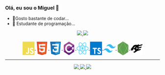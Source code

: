 ### Olá, eu sou o Miguel 👋


- 🔭Gosto bastante de codar...
- 🌱 Estudante de programação...

<div align="center">
  <a href="https://github.com/MiguelDeep">
  <img height="180em" src="https://github-readme-stats.vercel.app/api?username=MiguelDeep&show_icons=true&theme=cobalt&include_all_commits=true&count_private=true"/>
  <img height="180em" src="https://github-readme-stats.vercel.app/api/top-langs/?username=MiguelDeep&layout=compact&langs_count=7&theme=cobalt"/>
</div>

<div style="display: inline_block" align="center" >
  <br>
  <img align="center"alt="Miguel-Js"height="45"width="40"src="https://raw.githubusercontent.com/devicons/devicon/master/icons/javascript/javascript-plain.svg">
  <img align="center" alt="Miguel-HTML" height="45" width="40" src="https://raw.githubusercontent.com/devicons/devicon/master/icons/html5/html5-original.svg">
  <img align="center" alt="Miguel-CSS" height="45" width="40" src="https://raw.githubusercontent.com/devicons/devicon/master/icons/css3/css3-original.svg">
  <img align="center" alt="Miguel-Csharp" height="45" width="40" src="https://raw.githubusercontent.com/devicons/devicon/master/icons/csharp/csharp-original.svg">
 <img align="center" alt="Miguel-Csharp" height="45" width="40" src="https://raw.githubusercontent.com/devicons/devicon/master/icons/react/react-original.svg">
 <img align="center" alt="Miguel-typescript" height="45" width="40" src="https://raw.githubusercontent.com/devicons/devicon/master/icons/typescript/typescript-original.svg">
 <img align="center" alt="Miguel-tailwind" height="45" width="40" src="https://raw.githubusercontent.com/devicons/devicon/master/icons/tailwindcss/tailwindcss-original.svg">
   <img align="center" alt="Miguel-nodejs" height="45" width="40" src="https://raw.githubusercontent.com/devicons/devicon/master/icons/nodejs/nodejs-plain.svg">
  <img align="center" alt="Miguel-fastify" height="45" width="40" src="https://raw.githubusercontent.com/devicons/devicon/master/icons/fastify/fastify-plain.svg">
          
  </div>

<hr>
  <div align="center" style="margin:auto"> 

  <a href="https://www.linkedin.com/in/miguel-nanga-manuel-078616233/" target="_blank">
  <img src="https://img.shields.io/badge/-LinkedIn-%230077B5?style=for-the-badge&logo=linkedin&logoColor=white" target="_blank">
  </a> 
  <a href="https://web.facebook.com/profile.php?id=100069511214858" target="_blank">
    <img src="https://img.shields.io/badge/-Facebook-%230077B5?style=for-the-badge&logo=facebook&logoColor=white" target="_blank">
  </a> 
     <a href="https://www.instagram.com/miguel_deep20/" target="_blank">
       <img src="https://img.shields.io/badge/-Instagram-%23E4405F?style=for-the-badge&logo=instagram&logoColor=white" target="_blank"> 
    </a>
</div>
